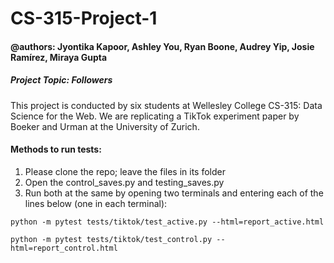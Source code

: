 # CS-315-Project-1
#### @authors: Jyontika Kapoor, Ashley You, Ryan Boone, Audrey Yip, Josie Ramírez, Miraya Gupta
##### Project Topic: Followers

This project is conducted by six students at Wellesley College CS-315: Data Science for the Web.
We are replicating a TikTok experiment paper by Boeker and Urman at the University of Zurich.

#### Methods to run tests:
1. Please clone the repo; leave the files in its folder
2. Open the control_saves.py and testing_saves.py
3. Run both at the same by opening two terminals and entering each of the lines below (one in each terminal):

```
python -m pytest tests/tiktok/test_active.py --html=report_active.html
```

```
python -m pytest tests/tiktok/test_control.py --html=report_control.html

```
